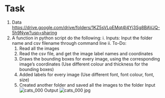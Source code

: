 # Task 
1. Data https://drive.google.com/drive/folders/1KZ5sVLpEMqt4I4Yj3Sg8BAVJQ-5h9Nyw?usp=sharing 
2. A function in python script do the following: 
  i. Inputs: Input the folder name and csv filename through command line
  ii. To-Do:
    1. Read all the images
    2. Read the csv file, and get the image label names and coordinates
    3. Draws the bounding boxes for every image, using the corresponding image’s coordinates (Use different colour and thickness for the bounding boxes)
    4. Added labels for every image (Use different font, font colour, font, size)
    5. Created another folder and saved all the images to the folder
Input  
![cats_000](https://user-images.githubusercontent.com/67424390/160527776-58b5c446-2800-4fec-b7cf-6f1a36fa6867.jpg)
Output
![cats_000 jpg](https://user-images.githubusercontent.com/67424390/160527798-99dfcb74-1e85-4033-897e-c52aa3c69d63.jpg)
